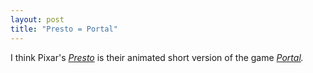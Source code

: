 ```yaml
---
layout: post
title: "Presto = Portal"
---
```


<p>I think Pixar's <em><a href="http://www.gamaniak.com/video-2822-presto-pixar.html" target="_blank">Presto</a></em> is their animated short version of the game <em><a href="http://en.wikipedia.org/wiki/Portal_(video_game)" target="_blank">Portal</a>.</em></p> 
